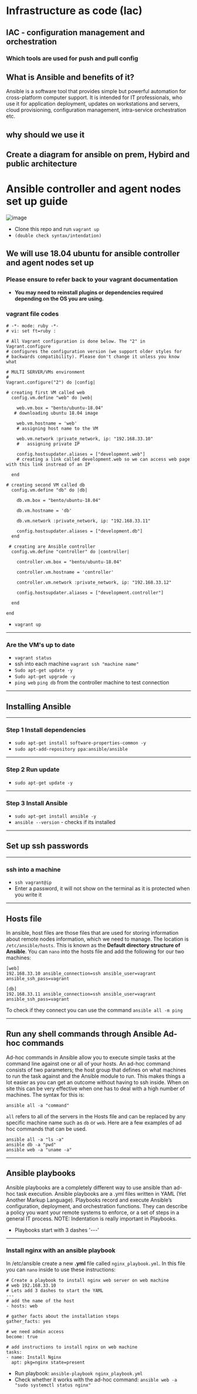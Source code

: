 # Infrastructure as code (Iac)
## IAC - configuration management and orchestration
### Which tools are used for push and pull config

## What is Ansible and benefits of it?
Ansible is a software tool that provides simple but powerful automation for cross-platform computer support. It is intended for IT professionals, who use it for application deployment, updates on workstations and servers, cloud provisioning, configuration management, intra-service orchestration etc.

## why should we use it

## Create a diagram for ansible on prem, Hybird and public architecture

# Ansible controller and agent nodes set up guide
![image](https://user-images.githubusercontent.com/88186084/133131903-d4f81f87-0fe7-45bd-9dbd-82a366d66563.png)

- Clone this repo and run `vagrant up`
- `(double check syntax/intendation)`


## We will use 18.04 ubuntu for ansible controller and agent nodes set up 
### Please ensure to refer back to your vagrant documentation

- **You may need to reinstall plugins or dependencies required depending on the OS you are using.**

### vagrant file codes

```vagrant 
# -*- mode: ruby -*-
# vi: set ft=ruby :

# All Vagrant configuration is done below. The "2" in Vagrant.configure
# configures the configuration version (we support older styles for
# backwards compatibility). Please don't change it unless you know what

# MULTI SERVER/VMs environment 
#
Vagrant.configure("2") do |config|

# creating first VM called web  
  config.vm.define "web" do |web|
    
    web.vm.box = "bento/ubuntu-18.04"
   # downloading ubuntu 18.04 image

    web.vm.hostname = 'web'
    # assigning host name to the VM
    
    web.vm.network :private_network, ip: "192.168.33.10"
    #   assigning private IP
    
    config.hostsupdater.aliases = ["development.web"]
    # creating a link called development.web so we can access web page with this link instread of an IP   
        
  end
  
# creating second VM called db
  config.vm.define "db" do |db|
    
    db.vm.box = "bento/ubuntu-18.04"
    
    db.vm.hostname = 'db'
    
    db.vm.network :private_network, ip: "192.168.33.11"
    
    config.hostsupdater.aliases = ["development.db"]     
  end

 # creating are Ansible controller
  config.vm.define "controller" do |controller|
    
    controller.vm.box = "bento/ubuntu-18.04"
    
    controller.vm.hostname = 'controller'
    
    controller.vm.network :private_network, ip: "192.168.33.12"
    
    config.hostsupdater.aliases = ["development.controller"] 
    
  end

end
```

- `vagrant up`

-------------------------------------------------------

### Are the VM's up to date
- `vagrant status`
- ssh into each machine `vagrant ssh "machine name"`
- `Sudo apt-get update -y` 
- `Sudo apt-get upgrade -y`
- `ping web` `ping db` from the controller machine to test connection 

----------------------------------------

## Installing Ansible

-----------------------------------

### Step 1 Install dependencies
- `sudo apt-get install software-properties-common -y`
- `sudo apt-add-repository ppa:ansible/ansible`

--------------------------------------------

### Step 2 Run update
- `sudo apt-get update -y`

-------------------------------------------------

### Step 3 Install Ansible
- `sudo apt-get install ansible -y`
- `ansible --version` - checks if its installed

----------------------------------------------

## Set up ssh passwords

------------------------------------

### ssh into a machine
- `ssh vagrant@ip`
- Enter a password, it will not show on the terminal as it is protected when you write it

--------------------------------------------------------------------------

## Hosts file
In ansible, host files are those files that are used for storing information about remote nodes information, which we need to manage. The location is `/etc/ansible/hosts`. This is known as the **Default directory structure of Ansible**. You can `nano` into the hosts file and add the following for our two machines:

    [web]
    192.168.33.10 ansible_connection=ssh ansible_user=vagrant ansible_ssh_pass=vagrant

    [db]
    192.168.33.11 ansible_connection=ssh ansible_user=vagrant ansible_ssh_pass=vagrant

To check if they connect you can use the command `ansible all -m ping`

-------------------------------------------------------------------

## Run any shell commands through Ansible Ad-hoc commands
Ad-hoc commands in Ansible allow you to execute simple tasks at the command line against one or all of your hosts. An ad-hoc command consists of two parameters; the host group that defines on what machines to run the task against and the Ansible module to run. This makes things a lot easier as you can get an outcome without having to ssh inside. When on site this can be very effective when one has to deal with a high number of machines. The syntax for this is:

    ansible all -a "command"
    
`all` refers to all of the servers in the Hosts file and can be replaced by any specific machine name such as `db` or `web`. Here are a few examples of ad hoc commands that can be used.

    ansible all -a "ls -a"
    ansible db -a "pwd"
    ansible web -a "uname -a"

---------------------------------------------------------------------

## Ansible playbooks
Ansible playbooks are a completely different way to use ansible than ad-hoc task execution. Ansible playbooks are a .yml files written in YAML (Yet Another Markup Language). Playbooks record and execute Ansible’s configuration, deployment, and orchestration functions. They can describe a policy you want your remote systems to enforce, or a set of steps in a general IT process. NOTE: Indentation is really important in Playbooks.

- Playbooks start with 3 dashes '---'

--------------------------------------------

### Install nginx with an ansible playbook
In /etc/ansible create a new **.yml** file called `nginx_playbook.yml`. In this file you can `nano` inside to use these instructions:
      
    # Create a playbook to install nginx web server on web machine
    # web 192.168.33.10
    # Lets add 3 dashes to start the YAML
    ---
    # add the name of the host
    - hosts: web

    # gather facts about the installation steps
    gather_facts: yes

    # we need admin access 
    become: true

    # add instructions to install nginx on web machine
    tasks:
    - name: Install Nginx
      apt: pkg=nginx state=present

- Run playbook: `ansible-playbook nginx_playbook.yml`
- Check whether it works with the ad-hoc command: `ansible web -a "sudo systemctl status nginx"`


 


